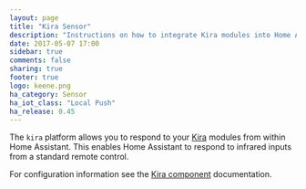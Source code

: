 ```yaml
---
layout: page
title: "Kira Sensor"
description: "Instructions on how to integrate Kira modules into Home Assistant."
date: 2017-05-07 17:00
sidebar: true
comments: false
sharing: true
footer: true
logo: keene.png
ha_category: Sensor
ha_iot_class: "Local Push"
ha_release: 0.45
---
```


The `kira` platform allows you to respond to your [Kira](https://www.keene.co.uk/keene-ir-anywhere-single-worldwide.html) modules from within Home Assistant. This enables Home Assistant to respond to infrared inputs from a standard remote control.

For configuration information see the [Kira component](/components/kira/) documentation.
